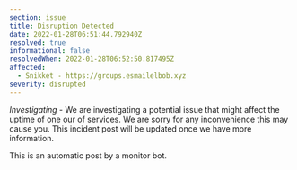 ```yaml
---
section: issue
title: Disruption Detected
date: 2022-01-28T06:51:44.792940Z
resolved: true
informational: false
resolvedWhen: 2022-01-28T06:52:50.817495Z
affected:
  - Snikket - https://groups.esmailelbob.xyz
severity: disrupted
---
```

*Investigating* - We are investigating a potential issue that might affect the uptime of one our of services. We are sorry for any inconvenience this may cause you. This incident post will be updated once we have more information.

This is an automatic post by a monitor bot.
        